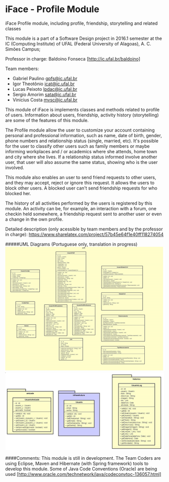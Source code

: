 # iFace - Profile Module
iFace Profile module, including profile, friendship, storytelling and related classes

This module is a part of a Software Design project in 2016.1 semester at the IC (Computing Institute) of UFAL (Federal University of Alagoas), A. C. Simões Campus;

Professor in charge: Baldoino Fonseca [http://ic.ufal.br/baldoino]

Team members:

- Gabriel Paulino gpfs@ic.ufal.br
- Igor Theotônio icat@ic.ufal.br
- Lucas Peixoto lpdac@ic.ufal.br
- Sergio Amorim sata@ic.ufal.br
- Vinicius Costa mvsc@ic.ufal.br

This module of iFace is implements classes and methods related to profile of users. Information about users, friendship, activity history (storytelling) are some of the features of this module.

The Profile module allow the user to customize your account containing personal and professional information, such as name, date of birth, gender, phone numbers and relationship status (single, married, etc). It's possible for the user to classify other users such as family members or maybe informing workplaces and / or academics where she attends, home town and city where she lives.  If a relationship status informed involve another user, that user will also assume the same status, showing who is the user involved.

This module also enables an user to send friend requests to other users, and they may accept, reject or ignore this request. It allows the users to block other users. A blocked user can't send friendship requests for who blocked her.

The history of all activities performed by the users is registered by this module. An activity can be, for example, an interaction with a forum, one checkin held somewhere, a friendship request sent to another user or even a change in the own profile.

Detailed description (only acessible by team members and by the professor in charge): https://www.sharelatex.com/project/57b45e64f1e40ff118274054

#####UML Diagrams (Portuguese only, translation in progress)
![UML Diagram #1](documentation/uml-diagrams/diagrams-1.jpg)
![UML Diagram #2](documentation/uml-diagrams/diagrams-2.jpg)

####Comments:
This module is still in development. The Team Coders are using Eclipse, Maven and Hibernate (with Spring framework) tools to develop this module. Some of Java Code Conventions (Oracle) are being used [http://www.oracle.com/technetwork/java/codeconvtoc-136057.html]
